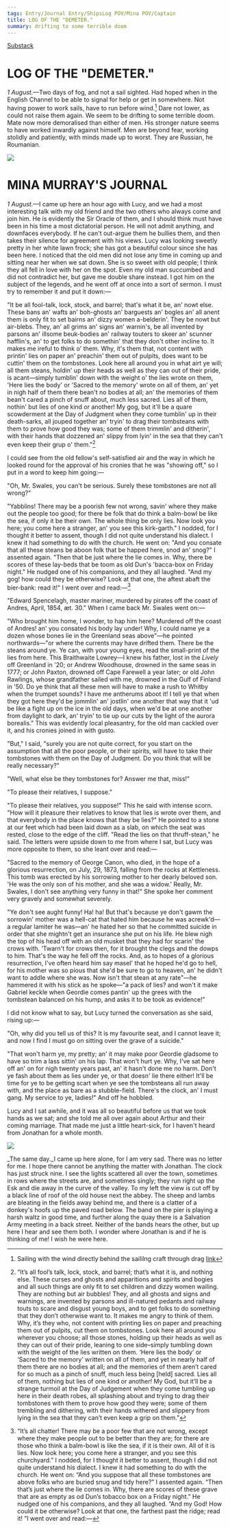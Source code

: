 ```yaml
---
tags: Entry/Journal Entry/ShipsLog POV/Mina POV/Captain 
title: LOG OF THE "DEMETER."
summary: drifting to some terrible doom
---
```


[Substack](https://draculadaily.substack.com/p/dracula-august-1-586)

# LOG OF THE "DEMETER."

_1 August._—Two days of fog, and not a sail sighted. Had hoped when in the English Channel to be able to signal for help or get in somewhere. Not having power to work sails, have to run before wind.[^1] Dare not lower, as could not raise them again. We seem to be drifting to some terrible doom. Mate now more demoralised than either of men. His stronger nature seems to have worked inwardly against himself. Men are beyond fear, working stolidly and patiently, with minds made up to worst. They are Russian, he Roumanian.

![](file:///C:/Users/emily/AppData/Local/Packages/microsoft.windowscommunicationsapps_8wekyb3d8bbwe/TempState/msohtmlclip/clip_image001.png)

# MINA MURRAY'S JOURNAL

_1 August._—I came up here an hour ago with Lucy, and we had a most interesting talk with my old friend and the two others who always come and join him. He is evidently the Sir Oracle of them, and I should think must have been in his time a most dictatorial person. He will not admit anything, and downfaces everybody. If he can't out-argue them he bullies them, and then takes their silence for agreement with his views. Lucy was looking sweetly pretty in her white lawn frock; she has got a beautiful colour since she has been here. I noticed that the old men did not lose any time in coming up and sitting near her when we sat down. She is so sweet with old people; I think they all fell in love with her on the spot. Even my old man succumbed and did not contradict her, but gave me double share instead. I got him on the subject of the legends, and he went off at once into a sort of sermon. I must try to remember it and put it down:—

"It be all fool-talk, lock, stock, and barrel; that's what it be, an' nowt else. These bans an' wafts an' boh-ghosts an' barguests an' bogles an' all anent them is only fit to set bairns an' dizzy women a-belderin'. They be nowt but air-blebs. They, an' all grims an' signs an' warnin's, be all invented by parsons an' illsome beuk-bodies an' railway touters to skeer an' scunner hafflin's, an' to get folks to do somethin' that they don't other incline to. It makes me ireful to think o' them. Why, it's them that, not content with printin' lies on paper an' preachin' them out of pulpits, does want to be cuttin' them on the tombstones. Look here all around you in what airt ye will; all them steans, holdin' up their heads as well as they can out of their pride, is acant—simply tumblin' down with the weight o' the lies wrote on them, 'Here lies the body' or 'Sacred to the memory' wrote on all of them, an' yet in nigh half of them there bean't no bodies at all; an' the memories of them bean't cared a pinch of snuff about, much less sacred. Lies all of them, nothin' but lies of one kind or another! My gog, but it'll be a quare scowderment at the Day of Judgment when they come tumblin' up in their death-sarks, all jouped together an' tryin' to drag their tombsteans with them to prove how good they was; some of them trimmlin' and ditherin', with their hands that dozzened an' slippy from lyin' in the sea that they can't even keep their grup o' them."[^2]

I could see from the old fellow's self-satisfied air and the way in which he looked round for the approval of his cronies that he was "showing off," so I put in a word to keep him going:—

"Oh, Mr. Swales, you can't be serious. Surely these tombstones are not all wrong?"

"Yabblins! There may be a poorish few not wrong, savin' where they make out the people too good; for there be folk that do think a balm-bowl be like the sea, if only it be their own. The whole thing be only lies. Now look you here; you come here a stranger, an' you see this kirk-garth." I nodded, for I thought it better to assent, though I did not quite understand his dialect. I knew it had something to do with the church. He went on: "And you consate that all these steans be aboon folk that be happed here, snod an' snog?" I assented again. "Then that be just where the lie comes in. Why, there be scores of these lay-beds that be toom as old Dun's 'bacca-box on Friday night." He nudged one of his companions, and they all laughed. "And my gog! how could they be otherwise? Look at that one, the aftest abaft the bier-bank: read it!" I went over and read:—[^3]

"Edward Spencelagh, master mariner, murdered by pirates off the coast of Andres, April, 1854, æt. 30." When I came back Mr. Swales went on:—

"Who brought him home, I wonder, to hap him here? Murdered off the coast of Andres! an' you consated his body lay under! Why, I could name ye a dozen whose bones lie in the Greenland seas above"—he pointed northwards—"or where the currents may have drifted them. There be the steans around ye. Ye can, with your young eyes, read the small-print of the lies from here. This Braithwaite Lowrey—I knew his father, lost in the _Lively_ off Greenland in '20; or Andrew Woodhouse, drowned in the same seas in 1777; or John Paxton, drowned off Cape Farewell a year later; or old John Rawlings, whose grandfather sailed with me, drowned in the Gulf of Finland in '50. Do ye think that all these men will have to make a rush to Whitby when the trumpet sounds? I have me antherums aboot it! I tell ye that when they got here they'd be jommlin' an' jostlin' one another that way that it 'ud be like a fight up on the ice in the old days, when we'd be at one another from daylight to dark, an' tryin' to tie up our cuts by the light of the aurora borealis." This was evidently local pleasantry, for the old man cackled over it, and his cronies joined in with gusto.

"But," I said, "surely you are not quite correct, for you start on the assumption that all the poor people, or their spirits, will have to take their tombstones with them on the Day of Judgment. Do you think that will be really necessary?"

"Well, what else be they tombstones for? Answer me that, miss!"

"To please their relatives, I suppose."

"To please their relatives, you suppose!" This he said with intense scorn. "How will it pleasure their relatives to know that lies is wrote over them, and that everybody in the place knows that they be lies?" He pointed to a stone at our feet which had been laid down as a slab, on which the seat was rested, close to the edge of the cliff. "Read the lies on that thruff-stean," he said. The letters were upside down to me from where I sat, but Lucy was more opposite to them, so she leant over and read:—

"Sacred to the memory of George Canon, who died, in the hope of a glorious resurrection, on July, 29, 1873, falling from the rocks at Kettleness. This tomb was erected by his sorrowing mother to her dearly beloved son. 'He was the only son of his mother, and she was a widow.' Really, Mr. Swales, I don't see anything very funny in that!" She spoke her comment very gravely and somewhat severely.

"Ye don't see aught funny! Ha! ha! But that's because ye don't gawm the sorrowin' mother was a hell-cat that hated him because he was acrewk'd—a regular lamiter he was—an' he hated her so that he committed suicide in order that she mightn't get an insurance she put on his life. He blew nigh the top of his head off with an old musket that they had for scarin' the crows with. 'Twarn't for crows then, for it brought the clegs and the dowps to him. That's the way he fell off the rocks. And, as to hopes of a glorious resurrection, I've often heard him say masel' that he hoped he'd go to hell, for his mother was so pious that she'd be sure to go to heaven, an' he didn't want to addle where she was. Now isn't that stean at any rate"—he hammered it with his stick as he spoke—"a pack of lies? and won't it make Gabriel keckle when Geordie comes pantin' up the grees with the tombstean balanced on his hump, and asks it to be took as evidence!"

I did not know what to say, but Lucy turned the conversation as she said, rising up:—

"Oh, why did you tell us of this? It is my favourite seat, and I cannot leave it; and now I find I must go on sitting over the grave of a suicide."

"That won't harm ye, my pretty; an' it may make poor Geordie gladsome to have so trim a lass sittin' on his lap. That won't hurt ye. Why, I've sat here off an' on for nigh twenty years past, an' it hasn't done me no harm. Don't ye fash about them as lies under ye, or that doesn' lie there either! It'll be time for ye to be getting scart when ye see the tombsteans all run away with, and the place as bare as a stubble-field. There's the clock, an' I must gang. My service to ye, ladies!" And off he hobbled.

Lucy and I sat awhile, and it was all so beautiful before us that we took hands as we sat; and she told me all over again about Arthur and their coming marriage. That made me just a little heart-sick, for I haven't heard from Jonathan for a whole month.

![](file:///C:/Users/emily/AppData/Local/Packages/microsoft.windowscommunicationsapps_8wekyb3d8bbwe/TempState/msohtmlclip/clip_image001.png)

_The same day._I came up here alone, for I am very sad. There was no letter for me. I hope there cannot be anything the matter with Jonathan. The clock has just struck nine. I see the lights scattered all over the town, sometimes in rows where the streets are, and sometimes singly; they run right up the Esk and die away in the curve of the valley. To my left the view is cut off by a black line of roof of the old house next the abbey. The sheep and lambs are bleating in the fields away behind me, and there is a clatter of a donkey's hoofs up the paved road below. The band on the pier is playing a harsh waltz in good time, and further along the quay there is a Salvation Army meeting in a back street. Neither of the bands hears the other, but up here I hear and see them both. I wonder where Jonathan is and if he is thinking of me! I wish he were here.

[^1]: Sailing with the wind directly behind the saililng craft through drag [link](https://en.wikipedia.org/wiki/Point_of_sail#Running_downwind)
[^2]:  “It’s all fool’s talk, lock, stock, and barrel; that’s what it is, and nothing else. These curses and ghosts and apparitions and spirits and bogies and all such things are only fit to set children and dizzy women wailing. They are nothing but air bubbles! They, and all ghosts and signs and warnings, are invented by parsons and ill-natured pedants and railway touts to scare and disgust young boys, and to get folks to do something that they don’t otherwise want to. It makes me angry to think of them. Why, it’s they who, not content with printing lies on paper and preaching them out of pulpits, cut them on tombstones. Look here all around you wherever you choose; all those stones, holding up their heads as well as they can out of their pride, leaning to one side–simply tumbling down with the weight of the lies written on them. ‘Here lies the body’ or ‘Sacred to the memory’ written on all of them, and yet in nearly half of them there are no bodies at all; and the memories of them aren’t cared for so much as a pinch of snuff, much less being [held] sacred. Lies all of them, nothing but lies of one kind or another! My God, but it’ll be a strange turmoil at the Day of Judgement when they come tumbling up here in their death robes, all splashing about and trying to drag their tombstones with them to prove how good they were; some of them trembling and dithering, with their hands withered and slippery from lying in the sea that they can’t even keep a grip on them.”
[^3]: “It’s all chatter! There may be a poor few that are not wrong, except where they make people out to be better than they are; for there are those who think a balm-bowl is like the sea, if it is their own. All of it is lies. Now look here; you come here a stranger, and you see this churchyard.” I nodded, for I thought it better to assent, though I did not quite understand his dialect. I knew it had something to do with the church. He went on: “And you suppose that all these tombstones are above folks who are buried snug and tidy here?” I assented again. “Then that’s just where the lie comes in. Why, there are scores of these grave that are as empty as od Dun’s tobacco box on a Friday night.” He nudged one of his companions, and they all laughed. “And my God! How could it be otherwise? Look at that one, the farthest past the ridge; read it! ”I went over and read:—